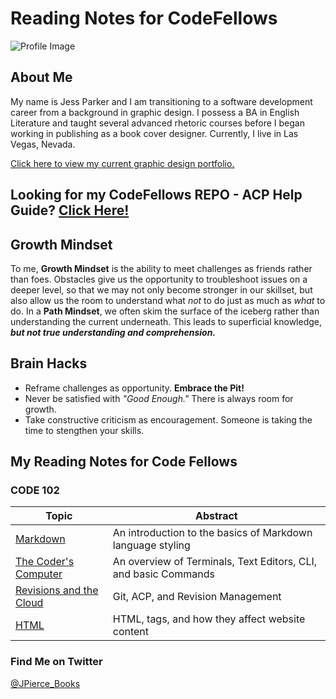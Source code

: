 # Reading Notes for CodeFellows

![Profile Image](https://static.wixstatic.com/media/3863c9_532b1d1ad41a497cb1a96458d188ba7f~mv2.jpg/v1/fill/w_380,h_369,al_c,q_80,usm_0.66_1.00_0.01/Profile.webp)




## About Me

My name is Jess Parker and I am transitioning to a software development career from a background in graphic design. I possess a BA in English Literature and taught several advanced rhetoric courses before I began working in publishing as a book cover designer. Currently, I live in Las Vegas, Nevada. 

[Click here to view my current graphic design portfolio.](https://www.parkerbookdesign.com)

## Looking for my CodeFellows REPO - ACP Help Guide? [Click Here!](repoacp.md)

## Growth Mindset

To me, **Growth Mindset** is the ability to meet challenges as friends rather than foes. Obstacles give us the opportunity to troubleshoot issues on a deeper level, so that we may not only become stronger in our skillset, but also allow us the room to understand what *not* to do just as much as *what* to do. In a **Path Mindset**, we often skim the surface of the iceberg rather than understanding the current underneath. This leads to superficial knowledge, ***but not true understanding and comprehension.***


## Brain Hacks

- Reframe challenges as opportunity. **Embrace the Pit!**
- Never be satisfied with *"Good Enough."* There is always room for growth.
- Take constructive criticism as encouragement. Someone is taking the time to stengthen your skills.

## My Reading Notes for Code Fellows

### CODE 102

Topic | Abstract
------------ | ------------
[Markdown](markdown.md) | An introduction to the basics of Markdown language styling
[The Coder's Computer](thecoderscomputer.md) | An overview of Terminals, Text Editors, CLI, and basic Commands
[Revisions and the Cloud](revisionsandthecloud.md) | Git, ACP, and Revision Management
[HTML](HTML.md) | HTML, tags, and how they affect website content

### Find Me on Twitter

[@JPierce_Books](https://twitter.com/jpierce_books)



